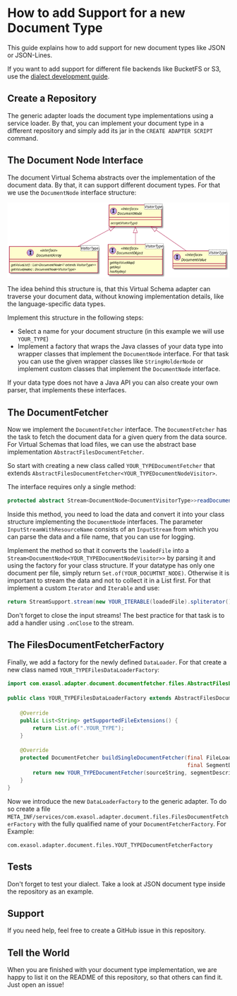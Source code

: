 # How to add Support for a new Document Type

This guide explains how to add support for new document types like JSON or JSON-Lines.

If you want to add support for different file backends like BucketFS or S3, use the [dialect development guide](dialect_development_guide.md).

## Create a Repository

The generic adapter loads the document type implementations using a service loader. By that, you can implement your document type in a different repository and simply add its jar in the `CREATE ADAPTER SCRIPT` command.

## The Document Node Interface

The document Virtual Schema abstracts over the implementation of the document data. By that, it can support different document types. For that we use the `DocumentNode` interface structure:

![document node](documentnode.png)

The idea behind this structure is, that this Virtual Schema adapter can traverse your document data, without knowing implementation details, like the language-specific data types.

Implement this structure in the following steps:

* Select a name for your document structure (in this example we will use `YOUR_TYPE`)
* Implement a factory that wraps the Java classes of your data type into wrapper classes that implement the `DocumentNode` interface. For that task you can use the given wrapper classes like `StringHolderNode` or implement custom classes that implement the `DocumentNode` interface.

If your data type does not have a Java API you can also create your own parser, that implements these interfaces.

## The DocumentFetcher

Now we implement the `DocumentFetcher` interface. The `DocumentFetcher` has the task to fetch the document data for a given query from the data source. For Virtual Schemas that load files, we can use the abstract base implementation `AbstractFilesDocumentFetcher`.

So start with creating a new class called `YOUR_TYPEDocumentFetcher` that extends `AbstractFilesDocumentFetcher<YOUR_TYPEDocumentNodeVisitor>`.

The interface requires only a single method:

```java
protected abstract Stream<DocumentNode<DocumentVisitorType>>readDocuments(InputStreamWithResourceName loadedFile);
```

Inside this method, you need to load the data and convert it into your class structure implementing the `DocumentNode` interfaces. The parameter `InputStreamWithResourceName` consists of an `InputStream` from which you can parse the data and a file name, that you can use for logging.

Implement the method so that it converts the `loadedFile` into a `Stream<DocumentNode<YOUR_TYPEDocumentNodeVisitor>>` by parsing it and using the factory for your class structure. If your datatype has only one document per file, simply return `Set.of(YOUR_DOCUMTNT_NODE)`. Otherwise it is important to stream the data and not to collect it in a List first. For that implement a custom `Iterator` and `Iterable` and use:

```java
return StreamSupport.stream(new YOUR_ITERABLE(loadedFile).spliterator(),false);
```

Don't forget to close the input streams!
The best practice for that task is to add a handler using `.onClose` to the stream.

## The FilesDocumentFetcherFactory

Finally, we add a factory for the newly defined `DataLoader`. For that create a new class named `YOUR_TYPEFilesDataLoaderFactory`:

```java
import com.exasol.adapter.document.documentfetcher.files.AbstractFilesDocumentFetcher;

public class YOUR_TYPEFilesDataLoaderFactory extends AbstractFilesDocumentFetcherFactory {

    @Override
    public List<String> getSupportedFileExtensions() {
        return List.of(".YOUR_TYPE");
    }

    @Override
    protected DocumentFetcher buildSingleDocumentFetcher(final FileLoaderFactory fileLoaderFactory,
                                                         final SegmentDescription segmentDescription, final StringFilter sourceFilter) {
        return new YOUR_TYPEDocumentFetcher(sourceString, segmentDescription, fileLoaderFactory);
    }
}
```

Now we introduce the new `DataLoaderFactory` to the generic adapter. To do so create a file `META_INF/services/com.exasol.adapter.document.files.FilesDocumentFetcherFactory` with the fully qualified name of your `DocumentFetcherFactory`. For Example:

```
com.exasol.adapter.document.files.YOUT_TYPEDocumentFetcherFactory
``` 

## Tests

Don't forget to test your dialect. Take a look at JSON document type inside the repository as an example.

## Support

If you need help, feel free to create a GitHub issue in this repository.

## Tell the World

When you are finished with your document type implementation, we are happy to list it on the README of this repository, so that others can find it. Just open an issue!
